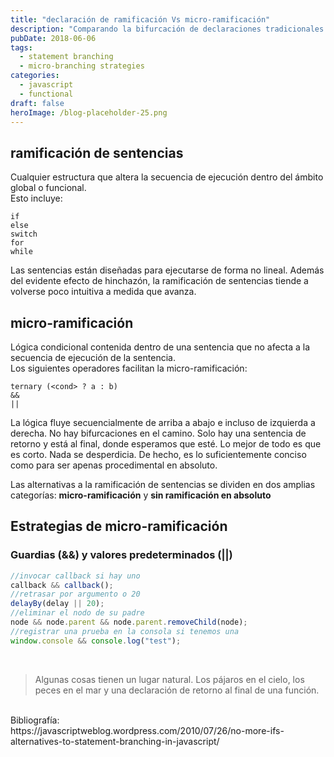 ```yaml
---
title: "declaración de ramificación Vs micro-ramificación"
description: "Comparando la bifurcación de declaraciones tradicionales con técnicas de micro-bifurcación en JavaScript para un código más mantenible y funcional"
pubDate: 2018-06-06
tags:
  - statement branching
  - micro-branching strategies
categories:
  - javascript
  - functional
draft: false
heroImage: /blog-placeholder-25.png
---
```


## ramificación de sentencias

Cualquier estructura que altera la secuencia de ejecución dentro del ámbito global o funcional. <br>
Esto incluye:<br>

```
if
else
switch
for
while
```

Las sentencias están diseñadas para ejecutarse de forma no lineal. Además del evidente efecto de hinchazón, la ramificación de sentencias tiende a volverse poco intuitiva a medida que avanza.

## micro-ramificación

Lógica condicional contenida dentro de una sentencia que no afecta a la secuencia de ejecución de la sentencia.<br>
Los siguientes operadores facilitan la micro-ramificación: <br>

```
ternary (<cond> ? a : b)
&&
||
```

La lógica fluye secuencialmente de arriba a abajo e incluso de izquierda a derecha. No hay bifurcaciones en el camino. Solo hay una sentencia de retorno y está al final, donde esperamos que esté. Lo mejor de todo es que es corto. Nada se desperdicia. De hecho, es lo suficientemente conciso como para ser apenas procedimental en absoluto.

Las alternativas a la ramificación de sentencias se dividen en dos amplias categorías: **micro-ramificación** y **sin ramificación en absoluto**

## Estrategias de micro-ramificación

### Guardias (&&) y valores predeterminados (||)

```javascript
//invocar callback si hay uno
callback && callback();
//retrasar por argumento o 20
delayBy(delay || 20);
//eliminar el nodo de su padre
node && node.parent && node.parent.removeChild(node);
//registrar una prueba en la consola si tenemos una
window.console && console.log("test");
```

<br>

<blockquote> Algunas cosas tienen un lugar natural. Los pájaros en el cielo, los peces en el mar y una declaración de retorno al final de una función.</blockquote>

<br>

<div class="bibliography">
Bibliografía:<br>
https://javascriptweblog.wordpress.com/2010/07/26/no-more-ifs-alternatives-to-statement-branching-in-javascript/
</div>
